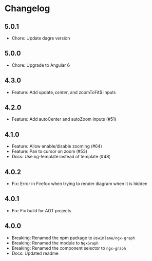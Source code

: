 # Changelog

## 5.0.1

* Chore: Update dagre version

## 5.0.0

* Chore: Upgrade to Angular 6

## 4.3.0

* Feature: Add update$, center$, and zoomToFit$ inputs

## 4.2.0

* Feature: Add autoCenter and autoZoom inputs (#51)

## 4.1.0

* Feature: Allow enable/disable zooming (#64)
* Feature: Pan to cursor on zoom (#53)
* Docs: Use ng-template instead of template (#48)

## 4.0.2

* Fix: Error in Firefox when trying to render diagram when it is hidden

## 4.0.1

* Fix: Fix build for AOT projects.

## 4.0.0

* Breaking: Renamed the npm package to `@swimlane/ngx-graph`
* Breaking: Renamed the module to `NgxGraph`
* Breaking: Renamed the component selector to `ngx-graph`
* Docs: Updated readme
